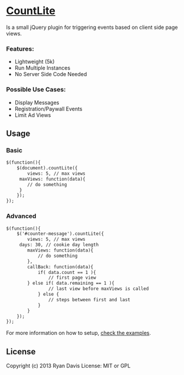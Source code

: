 [CountLite](http://mediaflydesign.com/plugins/countLite/)
======================================================

Is a small jQuery plugin for triggering events based on client side page views.

### Features:
* Lightweight (5k)
* Run Multiple Instances
* No Server Side Code Needed

### Possible Use Cases:
* Display Messages
* Registration/Paywall Events
* Limit Ad Views


Usage
-----

### Basic

```html
$(function(){
    $(document).countLite({
    	views: 5, // max views
   	 maxViews: function(data){
    	// do something
   	 }
    });
});
```

### Advanced

```html
$(function(){
    $('#counter-message').countLite({
    	views: 5, // max views
   	 days: 30, // cookie day length
    	maxViews: function(data){
    		// do something
    	},
    	callBack: function(data){
    		if( data.count == 1 ){
    			// first page view
		} else if( data.remaining == 1 ){
    			// last view before maxViews is called
    		} else {
    			// steps between first and last
    		}
    	}
    });
});
```

For more information on how to setup, [check the examples](http://mediaflydesign.com/plugins/countLite/).

## License
Copyright (c) 2013 Ryan Davis
License: MIT or GPL
